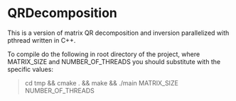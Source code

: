 # QRDecomposition
This is a version of matrix QR decomposition and inversion parallelized with pthread written in C++.

To compile do the following in root directory of the project, where MATRIX_SIZE and NUMBER_OF_THREADS you should substitute with the specific values:
>cd tmp && cmake . && make && ./main MATRIX_SIZE NUMBER_OF_THREADS
